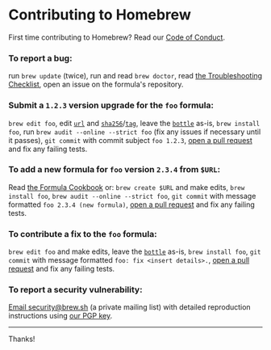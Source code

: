 # Contributing to Homebrew
First time contributing to Homebrew? Read our [Code of Conduct](https://github.com/Homebrew/homebrew/blob/master/CODEOFCONDUCT.md#code-of-conduct).

### To report a bug:

run `brew update` (twice), run and read `brew doctor`, read [the Troubleshooting Checklist](https://github.com/Homebrew/homebrew/blob/master/share/doc/homebrew/Troubleshooting.md#troubleshooting), open an issue on the formula's repository.

### Submit a `1.2.3` version upgrade for the `foo` formula:

`brew edit foo`, edit [`url`](http://www.rubydoc.info/github/Homebrew/homebrew/master/Formula#url-class_method) and [`sha256`](http://www.rubydoc.info/github/Homebrew/homebrew/master/Formula#sha256%3D-class_method)/[`tag`](http://www.rubydoc.info/github/Homebrew/homebrew/master/Formula#url-class_method), leave the [`bottle`](http://www.rubydoc.info/github/Homebrew/homebrew/master/Formula#bottle-class_method) as-is, `brew install foo`, run `brew audit --online --strict foo` (fix any issues if necessary until it passes), `git commit` with commit subject `foo 1.2.3`, [open a pull request](https://github.com/Homebrew/homebrew/blob/master/share/doc/homebrew/How-To-Open-a-Homebrew-Pull-Request-(and-get-it-merged).md#how-to-open-a-homebrew-pull-request-and-get-it-merged) and fix any failing tests.

### To add a new formula for `foo` version `2.3.4` from `$URL`:

Read [the Formula Cookbook](https://github.com/Homebrew/homebrew/blob/master/share/doc/homebrew/Formula-Cookbook.md#formula-cookbook) or: `brew create $URL` and make edits, `brew install foo`, `brew audit --online --strict foo`, `git commit` with message formatted `foo 2.3.4 (new formula)`, [open a pull request](https://github.com/Homebrew/homebrew/blob/master/share/doc/homebrew/How-To-Open-a-Homebrew-Pull-Request-(and-get-it-merged).md#how-to-open-a-homebrew-pull-request-and-get-it-merged) and fix any failing tests.

### To contribute a fix to the `foo` formula:

`brew edit foo` and make edits, leave the [`bottle`](http://www.rubydoc.info/github/Homebrew/homebrew/master/Formula#bottle-class_method) as-is, `brew install foo`, `git commit` with message formatted `foo: fix <insert details>.`, [open a pull request](https://github.com/Homebrew/homebrew/blob/master/share/doc/homebrew/How-To-Open-a-Homebrew-Pull-Request-(and-get-it-merged).md#how-to-open-a-homebrew-pull-request-and-get-it-merged) and fix any failing tests.

### To report a security vulnerability:

[Email security@brew.sh](mailto:security@brew.sh) (a private mailing list) with detailed reproduction instructions using [our PGP key](https://keybase.io/homebrew/key.asc).

---

Thanks!
